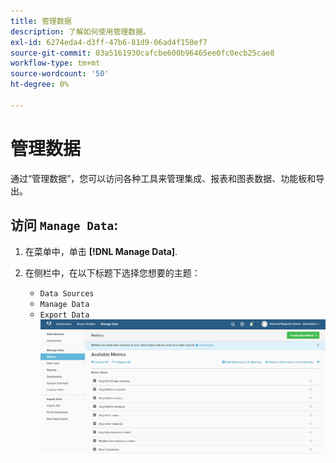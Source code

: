 ```yaml
---
title: 管理数据
description: 了解如何使用管理数据。
exl-id: 6274eda4-d3ff-47b6-81d9-06ad4f150ef7
source-git-commit: 03a5161930cafcbe600b96465ee0fc0ecb25cae8
workflow-type: tm+mt
source-wordcount: '50'
ht-degree: 0%

---
```


# 管理数据

通过“管理数据”，您可以访问各种工具来管理集成、报表和图表数据、功能板和导出。

## 访问 `Manage Data`:

1. 在菜单中，单击 **[!DNL Manage Data]**.

1. 在侧栏中，在以下标题下选择您想要的主题：

   * `Data Sources`
   * `Manage Data`
   * `Export Data`
   ![管理数据](../../assets/magento-bi-manage-data.png)<!--{: .zoom}-->
